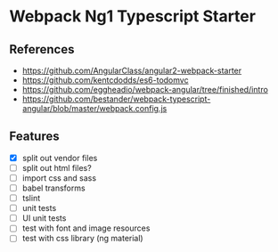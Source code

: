 # Webpack Ng1 Typescript Starter

## References

* https://github.com/AngularClass/angular2-webpack-starter
* https://github.com/kentcdodds/es6-todomvc
* https://github.com/eggheadio/webpack-angular/tree/finished/intro
* https://github.com/bestander/webpack-typescript-angular/blob/master/webpack.config.js

## Features
- [x] split out vendor files
- [ ] split out html files?
- [ ] import css and sass
- [ ] babel transforms
- [ ] tslint
- [ ] unit tests
- [ ] UI unit tests
- [ ] test with font and image resources
- [ ] test with css library (ng material)